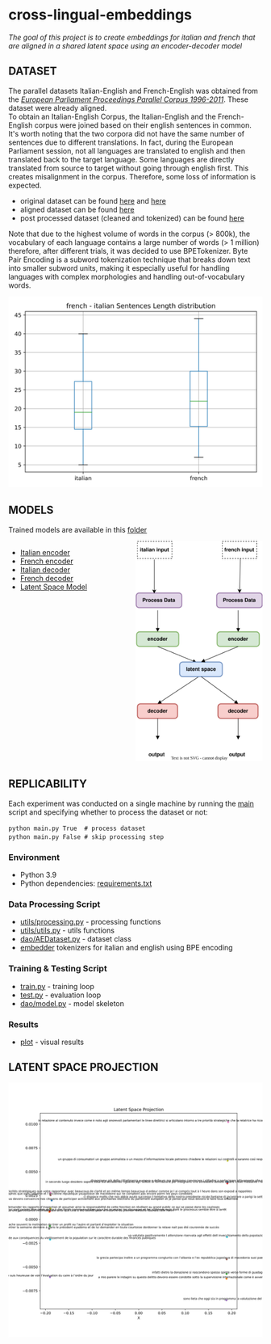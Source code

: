 # cross-lingual-embeddings

_The goal of this project is to create embeddings for italian and french that are aligned in a shared latent space using
an encoder-decoder model_

## **DATASET**

The parallel datasets Italian-English and French-English was obtained from the [_European Parliament Proceedings
Parallel Corpus 1996-2011_](https://www.statmt.org/europarl/). These dataset were already aligned. <br> To obtain an
Italian-English Corpus, the Italian-English and the French-English corpus were joined based on their english sentences
in common. It's worth noting that the two corpora did not have the same number of sentences due to different
translations. In fact, during the European Parliament session, not all languages are translated to english and then
translated back to the target language. Some languages are directly translated from source to target without going
through english first. This creates misalignment in the corpus. Therefore, some loss of information is expected. <br>

* original dataset can be found [here](dataset/fr) and [here](dataset/it)
* aligned dataset can be found [here](dataset/processed/dataset_aligned.csv)
* post processed dataset (cleaned and tokenized) can be found [here](dataset/processed/dataset_preprocessed.csv)

Note that due to the highest volume of words in the corpus (> 800k), the vocabulary of each language contains a large
number of words (> 1 million) therefore, after different trials, it was decided to use BPETokenizer. Byte Pair Encoding
is a subword tokenization technique that breaks down text into smaller subword units, making it especially useful for
handling languages with complex morphologies and handling out-of-vocabulary words.

<img src="plot/fr_it_sentences_length.svg">

## **MODELS**

Trained models are available in this [folder](models)

<div style="display: flex; justify-content: space-between;">
  <div style="flex: 1;">
    <ul>
      <li><a href="models/encoder_it.pt">Italian encoder</a></li>
      <li><a href="models/encoder_fr.pt">French encoder</a></li>
      <li><a href="models/decoder_it.pt">Italian decoder</a></li>
      <li><a href="models/decoder_fr.pt">French decoder</a></li>
      <li><a href="models/latent_space.pt">Latent Space Model</a></li>
    </ul>
  </div>
  <div style="flex: 1;">
    <img src="plot/architecture.svg" alt="Architecture">
  </div>
</div>

## **REPLICABILITY**

Each experiment was conducted on a single machine by running the [main](main.py) script and specifying whether to
process the dataset or not:

`python main.py True  # process dataset` <br>
`python main.py False # skip processing step`

### Environment
- Python 3.9
- Python dependencies: [requirements.txt](requirements.txt)

### Data Processing Script
- [utils/processing.py](utils/processing.py) - processing functions
- [utils/utils.py](utils/utils.py) - utils functions
- [dao/AEDataset.py](dao/AEDataset.py) - dataset class
- [embedder](embedder) tokenizers for italian and english using BPE encoding

### Training & Testing Script
- [train.py](train.py) - training loop
- [test.py](test.py) - evaluation loop
- [dao/model.py](dao/model.py) - model skeleton

### Results
- [plot](plot) - visual results


## **LATENT SPACE PROJECTION**
<img src="plot/latent_space_projection.svg">



